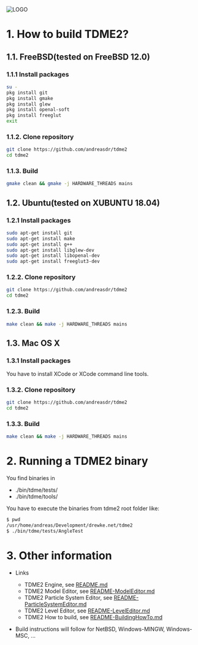 ![LOGO](https://raw.githubusercontent.com/andreasdr/tdme2/master/resources/logo/tdme_logo_full.png)

# 1. How to build TDME2?

## 1.1. FreeBSD(tested on FreeBSD 12.0)
### 1.1.1 Install packages

```bash
su -
pkg install git
pkg install gmake
pkg install glew
pkg install openal-soft
pkg install freeglut
exit
```

### 1.1.2. Clone repository

```bash
git clone https://github.com/andreasdr/tdme2
cd tdme2
```

### 1.1.3. Build

```bash
gmake clean && gmake -j HARDWARE_THREADS mains
```

## 1.2. Ubuntu(tested on XUBUNTU 18.04)
### 1.2.1 Install packages

```bash
sudo apt-get install git
sudo apt-get install make
sudo apt-get install g++
sudo apt-get install libglew-dev
sudo apt-get install libopenal-dev
sudo apt-get install freeglut3-dev
```

### 1.2.2. Clone repository

```bash
git clone https://github.com/andreasdr/tdme2
cd tdme2
```

### 1.2.3. Build

```bash
make clean && make -j HARDWARE_THREADS mains
```

## 1.3. Mac OS X
### 1.3.1 Install packages
You have to install XCode or XCode command line tools.

### 1.3.2. Clone repository

```bash
git clone https://github.com/andreasdr/tdme2
cd tdme2
```

### 1.3.3. Build

```bash
make clean && make -j HARDWARE_THREADS mains
```

# 2. Running a TDME2 binary

You find binaries in
- ./bin/tdme/tests/
- ./bin/tdme/tools/

You have to execute the binaries from tdme2 root folder like:

```bash
$ pwd
/usr/home/andreas/Development/drewke.net/tdme2
$ ./bin/tdme/tests/AngleTest
```

# 3. Other information

- Links
    - TDME2 Engine, see [README.md](./README.md)
    - TDME2 Model Editor, see [README-ModelEditor.md](./README-ModelEditor.md)
    - TDME2 Particle System Editor, see [README-ParticleSystemEditor.md](./README-ParticleSystemEditor.md)
    - TDME2 Level Editor, see [README-LevelEditor.md](./README-LevelEditor.md)
    - TDME2 How to build, see [README-BuildingHowTo.md](./README-BuildingHowTo.md)

- Build instructions will follow for NetBSD, Windows-MINGW, Windows-MSC, ...
 
